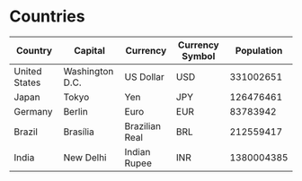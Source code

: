 # Countries

| Country       | Capital         | Currency       | Currency Symbol | Population |
|---------------|-----------------|----------------|-----------------|------------|
| United States | Washington D.C. | US Dollar      | USD             | 331002651  |
| Japan         | Tokyo           | Yen            | JPY             | 126476461  |
| Germany       | Berlin          | Euro           | EUR             | 83783942   |
| Brazil        | Brasília        | Brazilian Real | BRL             | 212559417  |
| India         | New Delhi       | Indian Rupee   | INR             | 1380004385 |